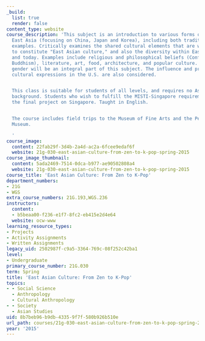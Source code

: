 ```yaml
---
_build:
  list: true
  render: false
content_type: website
course_description: 'This subject is an introduction to various forms of culture in
  East Asia (focusing on China, Japan and Korea), including both traditional and contemporary
  examples. Critically examines the shared cultural elements that are widely considered
  to constitute "East Asian culture," and also the diversity within East Asia, historically
  and today. Examples include religious and philosophical beliefs (Confucianism and
  Buddhism), literature, art, food, architecture, and popular culture. The study of
  gender will be an integral part of this subject. The influence and presence of Asian
  cultural expressions in the U.S. are also considered.


  This class is suitable for students of all levels, and requires no Asian language
  background. Students who wish to fulfill the MISTI-Singapore requirement may do
  the final project on Singapore. Taught in English.


  The course includes field trips to the Museum of Fine Arts and the Peabody Essex
  Museum.

  '
course_image:
  content: 22fab29f-3d4b-2a4d-ac2a-6fcee9edaf6f
  website: 21g-030-east-asian-culture-from-zen-to-k-pop-spring-2015
course_image_thumbnail:
  content: 5ada2469-7514-0dca-b977-ae90502808a4
  website: 21g-030-east-asian-culture-from-zen-to-k-pop-spring-2015
course_title: 'East Asian Culture: From Zen to K-Pop'
department_numbers:
- 21G
- WGS
extra_course_numbers: 21G.193,WGS.236
instructors:
  content:
  - b5beaa00-f236-e1f7-8fc2-eb415e2d4e64
  website: ocw-www
learning_resource_types:
- Projects
- Activity Assignments
- Written Assignments
legacy_uid: 2502987f-c9a5-3364-769c-08f252c42ba1
level:
- Undergraduate
primary_course_number: 21G.030
term: Spring
title: 'East Asian Culture: From Zen to K-Pop'
topics:
- - Social Science
  - Anthropology
  - Cultural Anthropology
- - Society
  - Asian Studies
uid: 8b7beb96-b9db-4335-9f7f-580b926b510e
url_path: courses/21g-030-east-asian-culture-from-zen-to-k-pop-spring-2015
year: '2015'
---
```

